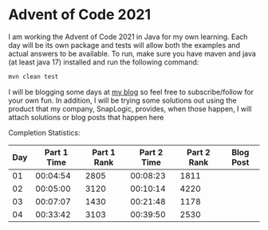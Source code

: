 # Advent of Code 2021

I am working the Advent of Code 2021 in Java for my own learning.
Each day will be its own package and tests will allow both the examples and actual answers to be available.
To run, make sure you have maven and java (at least java 17) installed and run the following command:
```sh
mvn clean test
```

I will be blogging some days at [my blog](https://ddellspe.net) so feel free to subscribe/follow for your own fun. In addition, I will be trying some solutions out using the product that my company, SnapLogic, provides, when those happen, I will attach solutions or blog posts that happen here

Completion Statistics:

|Day|Part 1 Time|Part 1 Rank|Part 2 Time|Part 2 Rank|Blog Post|
|-|-|-|-|-|-|
|01|00:04:54|2805|00:08:23|1811||
|02|00:05:00|3120|00:10:14|4220||
|03|00:07:07|1430|00:21:48|1178||
|04|00:33:42|3103|00:39:50|2530||